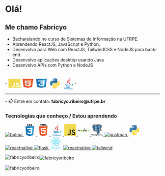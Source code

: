 # Olá!
</hr>

## Me chamo Fabricyo

- Bacharelando no curso de Sistemas de Informação na UFRPE.
- Aprendendo ReactJS, JavaScript e Python.
- Desenvolvo para Web com ReactJS, TailwindCSS e NodeJS para back-end
- Desenvolvo aplicações desktop usando Java
- Desenvolvo APIs com Python e NodeJS

<div style="display: inline_block"><br>-
  <img align="center" alt="Rafa-Js" height="30" width="40" src="https://raw.githubusercontent.com/devicons/devicon/master/icons/javascript/javascript-plain.svg">
  <img align="center" alt="Rafa-HTML" height="30" width="40" src="https://raw.githubusercontent.com/devicons/devicon/master/icons/html5/html5-original.svg">
  <img align="center" alt="Rafa-CSS" height="30" width="40" src="https://raw.githubusercontent.com/devicons/devicon/master/icons/css3/css3-original.svg">
  <img align="center" src="https://raw.githubusercontent.com/devicons/devicon/master/icons/python/python-original.svg" alt="python" width="40" height="40"/>
  <img align="center" src="https://raw.githubusercontent.com/devicons/devicon/master/icons/java/java-original.svg" alt="java" width="40" height="40"/>-
</div>
 <hr>
- 📫 Entre em contato: <strong>fabricyo.ribeiro@ufrpe.br</strong>
</br>
<h3 align="left">Tecnologias que conheço / Estou aprendendo</h3>


<p> <a href="https://bulma.io/" target="_blank" rel="noreferrer"> <img src="https://raw.githubusercontent.com/gilbarbara/logos/804dc257b59e144eaca5bc6ffd16949752c6f789/logos/bulma.svg" alt="bulma" width="40" height="40"/> </a> <a href="https://www.w3schools.com/css/" target ="_blank" rel="noreferrer"> <img src="https://raw.githubusercontent.com/devicons/devicon/master/icons/css3/css3-original-wordmark.svg" alt="css3" width= "40" height="40"/> </a> <a href="https://www.w3.org/html/" target="_blank" rel="noreferrer"> <img src="https://raw.githubusercontent.com/devicons/devicon/master/icons/html5/html5-original-wordmark.svg" alt="html5" width="40" height="40"/> <a href="https://www.java.com" target="_blank" rel="noreferrer"> <img src="https://raw.githubusercontent.com/devicons/devicon/master/icons/java/java-original.svg" alt="java" width="40" height="40"/> </a> <a href="https://developer.mozilla.org/en-US/docs/Web/JavaScript" target="_blank" rel="noreferrer"> <img src="https://raw.githubusercontent.com/devicons/devicon/master/icons/javascript/javascript-original.svg" alt= "javascript"width="40" height="40"/> </a> <a href="https://nodejs.org" target="_blank" rel="noreferrer"> <img src="https://raw.githubusercontent.com/devicons/devicon/master/icons/nodejs/nodejs-original-wordmark.svg" alt="nodejs" width="40" height="40"/> </a> <a href="https://www.postgresql.org" target="_blank" rel="noreferrer"> <img src="https://raw.githubusercontent.com/devicons/devicon/master/icons/postgresql/postgresql-original-wordmark.svg" alt="postgresql" width="40" height="40"/> </a> <a href="https://postman.com" target="_blank"rel="noreferrer"> <img src="https://www.vectorlogo.zone/logos/getpostman/getpostman-icon.svg" alt="postman" width="40" height="40"/><a href="https://www.python.org" target="_blank" rel="noreferrer"> <img src="https://raw.githubusercontent.com/devicons/devicon/master/icons/python/python-original.svg" alt="python" width="40" height="40"/> </a> <a href="https://reactnative.dev/" target="_blank" rel="noreferrer"> <img src="https://reactnative.dev/img/header_logo.svg" alt="reactnative" width="40" height="40"/> </a></a> <a href="https://flask.palletsprojects.com/" target="_blank" rel="noreferrer"> <img src="https://www.vectorlogo.zone/logos/pocoo_flask/pocoo_flask-icon.svg" alt="flask" width="40" height="40"/> </a>
  <img src="https://raw.githubusercontent.com/devicons/devicon/master/icons/react/react-original-wordmark.svg" alt="react" width="40" height="40"/> </a> <a href="https://reactnative.dev/" target="_blank" rel="noreferrer"> <img src="https://reactnative.dev/img/header_logo.svg" alt="reactnative" width="40" height="40"/> </a> <a href="https://tailwindcss.com/" target="_blank" rel="noreferrer"> <img src="https://www.vectorlogo.zone/logos/tailwindcss/tailwindcss-icon.svg" alt="tailwind" width="40" height="40"/> </a></p>

<p><img align="left" src="https://github-readme-stats.vercel.app/api/top-langs?username=fabricyoribeiro&show_icons=true&locale=en&layout=compact" alt="fabricyoribeiro" /> </p>

<p> <img align="center" src="https://github-readme-stats.vercel.app/api?username=fabricyoribeiro&show_icons=true&locale=en" alt="fabricyoribeiro" /> </p> 

<p><img align="center" src="https://github-readme-streak-stats.herokuapp.com/?user=fabricyoribeiro&" alt="fabricyoribeiro" /></p>



